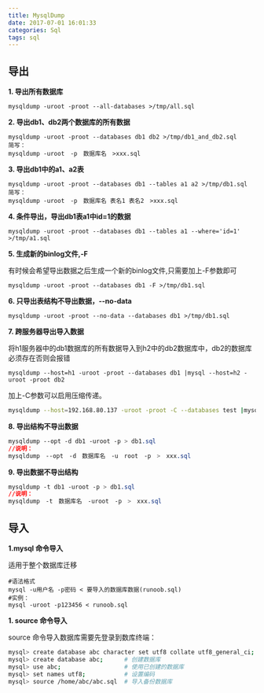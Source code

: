 ```yaml
---
title: MysqlDump
date: 2017-07-01 16:01:33
categories: Sql
tags: sql
---
```



## 导出
**1. 导出所有数据库**

	mysqldump -uroot -proot --all-databases >/tmp/all.sql

**2.  导出db1、db2两个数据库的所有数据**

	mysqldump -uroot -proot --databases db1 db2 >/tmp/db1_and_db2.sql
	简写：
	mysqldump -uroot　-p　数据库名　>xxx.sql　

**3. 导出db1中的a1、a2表**

	mysqldump -uroot -proot --databases db1 --tables a1 a2 >/tmp/db1.sql
	简写：
	mysqldump -uroot　-p　数据库名 表名1 表名2　>xxx.sql　

**4. 条件导出，导出db1表a1中id=1的数据**

	mysqldump -uroot -proot --databases db1 --tables a1 --where='id=1' >/tmp/a1.sql

**5. 生成新的binlog文件,-F**

有时候会希望导出数据之后生成一个新的binlog文件,只需要加上-F参数即可

	mysqldump -uroot -proot --databases db1 -F >/tmp/db1.sql

**6. 只导出表结构不导出数据，--no-data**

	mysqldump -uroot -proot --no-data --databases db1 >/tmp/db1.sql

**7.  跨服务器导出导入数据**

将h1服务器中的db1数据库的所有数据导入到h2中的db2数据库中，db2的数据库必须存在否则会报错

```undefined
mysqldump --host=h1 -uroot -proot --databases db1 |mysql --host=h2 -uroot -proot db2
```

加上-C参数可以启用压缩传递。

```bash
mysqldump --host=192.168.80.137 -uroot -proot -C --databases test |mysql --host=192.168.80.133 -uroot -proot test 
```

**8. 导出结构不导出数据**

```css
mysqldump --opt -d db1 -uroot -p > db1.sql
//说明：
mysqldump　--opt　-d　数据库名　-u　root　-p　>　xxx.sql　
```

**9. 导出数据不导出结构**

```css
mysqldump -t db1 -uroot -p > db1.sql
//说明：
mysqldump　-t　数据库名　-uroot　-p　>　xxx.sql　
```

## 导入

**1.mysql 命令导入**

适用于整个数据库迁移

```mysql
#语法格式
mysql -u用户名 -p密码 < 要导入的数据库数据(runoob.sql)
#实例：
mysql -uroot -p123456 < runoob.sql
```

**1. source 命令导入**

source 命令导入数据库需要先登录到数库终端：

```bash
mysql> create database abc character set utf8 collate utf8_general_ci;
mysql> create database abc;      # 创建数据库
mysql> use abc;                  # 使用已创建的数据库 
mysql> set names utf8;           # 设置编码
mysql> source /home/abc/abc.sql  # 导入备份数据库
```